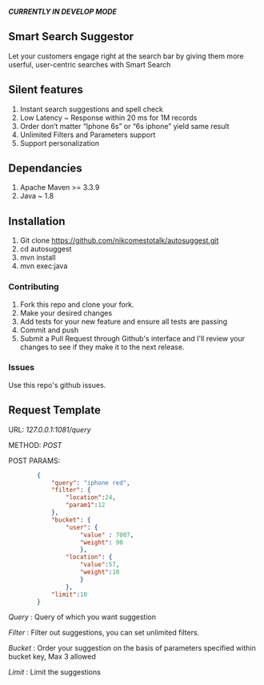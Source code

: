 ***CURRENTLY IN DEVELOP MODE***


## Smart Search Suggestor
Let your customers engage right at the search bar by giving them more userful, user-centric searches with Smart Search 

## Silent features
1. Instant search suggestions and spell check
2. Low Latency  ~ Response within 20 ms for 1M records
3. Order don’t matter “Iphone 6s” or “6s iphone” yield same result
4. Unlimited Filters and Parameters support
5. Support personalization

## Dependancies
1. Apache Maven >= 3.3.9
2. Java ~ 1.8

## Installation
1. Git clone https://github.com/nikcomestotalk/autosuggest.git
2. cd autosuggest
3. mvn install
4. mvn exec:java

### Contributing

1. Fork this repo and clone your fork.
2. Make your desired changes
3. Add tests for your new feature and ensure all tests are passing
4. Commit and push
5. Submit a Pull Request through Github's interface and I'll review your changes to see if they make it to the next release.


### Issues

Use this repo's github issues.

## Request Template ##
URL: *127.0.0.1:1081/query*

METHOD: *POST*

POST PARAMS: 
```json
		{
			"query": "iphone red",
			"filter": {		
				"location":24,
				"param1":12
			},
			"bucket": {		
				"user": {	
					"value" : 7007,
					"weight": 90
					},
				"location": {
					"value":57,
					"weight":10
					}
				},
			"limit":10
		}
```

*Query*  : Query of which you want suggestion

*Filter* : Filter out suggestions, you can set unlimited filters.

*Bucket* : Order your suggestion on the basis of parameters specified within bucket key, Max 3 allowed

*Limit*  :  Limit the suggestions

